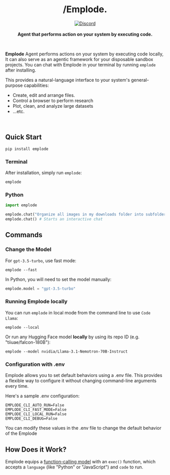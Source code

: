 <h1 align="center">/Emplode.</h1>

<p align="center">
    <a href="https://discord.gg/uZmvdFpSyW">
        <img alt="Discord" src="https://img.shields.io/discord/1172527582684651600?logo=discord&style=flat&logoColor=white"/>
    </a>
    <br><br>
    <b>Agent that performs action on your system by executing code.</b>
</p>

<br>

**Emplode** Agent performs actions on your system by executing code locally, It can also serve as an agentic framework for your disposable sandbox projects. You can chat with Emplode in your terminal by running `emplode` after installing.

This provides a natural-language interface to your system's general-purpose capabilities:

- Create, edit and arrange files.
- Control a browser to perform research
- Plot, clean, and analyze large datasets
- ...etc.

<br>

## Quick Start

```shell
pip install emplode
```

### Terminal

After installation, simply run `emplode`:

```shell
emplode
```

### Python

```python
import emplode

emplode.chat("Organize all images in my downloads folder into subfolders by year, naming each folder after the year.") # Executes a single command
emplode.chat() # Starts an interactive chat
```

## Commands

### Change the Model

For `gpt-3.5-turbo`, use fast mode:

```shell
emplode --fast
```

In Python, you will need to set the model manually:

```python
emplode.model = "gpt-3.5-turbo"
```

### Running Emplode locally

You can run `emplode` in local mode from the command line to use `Code Llama`:

```shell
emplode --local
```

Or run any Hugging Face model **locally** by using its repo ID (e.g. "tiiuae/falcon-180B"):

```shell
emplode --model nvidia/Llama-3.1-Nemotron-70B-Instruct
```


### Configuration with .env

Emplode allows you to set default behaviors using a .env file. This provides a flexible way to configure it without changing command-line arguments every time.

Here's a sample .env configuration:

```
EMPLODE_CLI_AUTO_RUN=False
EMPLODE_CLI_FAST_MODE=False
EMPLODE_CLI_LOCAL_RUN=False
EMPLODE_CLI_DEBUG=False
```

You can modify these values in the .env file to change the default behavior of the Emplode

## How Does it Work?

Emplode equips a [function-calling model](https://platform.openai.com/docs/guides/gpt/function-calling) with an `exec()` function, which accepts a `language` (like "Python" or "JavaScript") and `code` to run.

<br>
